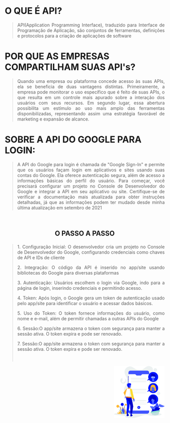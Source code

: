 # O QUE É API?
> <p align="justify">  API(Application Programming Interface), traduzido para Interface de Programação de Aplicação, são conjuntos de ferramentas, definições e protocolos para a criação de aplicações de software
</p>

# POR QUE AS EMPRESAS COMPARTILHAM SUAS API's?
><p align="justify">  Quando uma empresa ou plataforma concede acesso às suas APIs, ela se beneficia de duas vantagens distintas. Primeiramente, a empresa pode monitorar o uso específico que é feito de suas APIs, o que resulta em um controle mais apurado sobre a interação dos usuários com seus recursos. Em segundo lugar, essa abertura possibilita um estímulo ao uso mais amplo das ferramentas disponibilizadas, representando assim uma estratégia favorável de marketing e expansão de alcance.
</p>

# SOBRE A API DO GOOGLE PARA LOGIN:
> <p align="justify">  A API do Google para login é chamada de "Google Sign-In" e permite que os usuários façam login em aplicativos e sites usando suas contas do Google. Ela oferece autenticação segura, além de acesso a informações básicas do perfil do usuário. Para começar, você precisará configurar um projeto no Console de Desenvolvedor do Google e integrar a API em seu aplicativo ou site. Certifique-se de verificar a documentação mais atualizada para obter instruções detalhadas, já que as informações podem ter mudado desde minha última atualização em setembro de 2021
</p><br>


## <p align="center"> O PASSO A PASSO</p>

><p align="justify">1. Configuração Inicial: O desenvolvedor cria um projeto no Console de Desenvolvedor do Google, configurando credenciais como chaves de API e IDs de cliente</p>
><p align="justify">2. Integração: O código da API é inserido no app/site usando bibliotecas do Google para diversas plataformas</p>
><p align="justify">3. Autenticação: Usuários escolhem o login via Google, indo para a página de login, inserindo credenciais e permitindo acesso. </p>
><p align="justify">4. Token: Após login, o Google gera um token de autenticação usado pelo app/site para identificar o usuário e acessar dados básicos.</p>
><p align="justify">5. Uso do Token: O token fornece informações do usuário, como nome e e-mail, além de permitir chamadas a outras APIs do Google</p>
><p align="justify">6. Sessão:O app/site armazena o token com segurança para manter a sessão ativa. O token expira e pode ser renovado. </p>
><p align="justify">7. Sessão:O app/site armazena o token com segurança para manter a sessão ativa. O token expira e pode ser renovado. </p><br>

<img src="/API do Google para login/apigoogle.png" align="right" width="160px">

